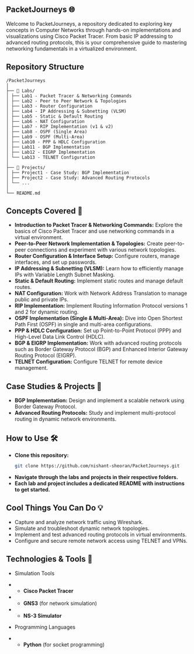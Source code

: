 ## PacketJourneys 🌐

Welcome to PacketJourneys, a repository dedicated to exploring key concepts in Computer Networks through hands-on implementations and visualizations using Cisco Packet Tracer. From basic IP addressing to advanced routing protocols, this is your comprehensive guide to mastering networking fundamentals in a virtualized environment.

## Repository Structure
```
/PacketJourneys
│
├── 📁 Labs/
│ ├── Lab1 - Packet Tracer & Networking Commands
│ ├── Lab2 - Peer to Peer Network & Topologies
│ ├── Lab3 - Router Configuration
│ ├── Lab4 - IP Addressing & Subnetting (VLSM)
│ ├── Lab5 - Static & Default Routing
│ ├── Lab6 - NAT Configuration
│ ├── Lab7 - RIP Implementation (v1 & v2)
│ ├── Lab8 - OSPF (Single Area)
│ ├── Lab9 - OSPF (Multi-Area)
│ ├── Lab10 - PPP & HDLC Configuration
│ ├── Lab11 - BGP Implementation
│ ├── Lab12 - EIGRP Implementation
│ └── Lab13 - TELNET Configuration
│
├── 📁 Projects/
│ ├── Project1 - Case Study: BGP Implementation
│ ├── Project2 - Case Study: Advanced Routing Protocols
│ └── ...
│
└── README.md
```

## Concepts Covered 🔬

- **Introduction to Packet Tracer & Networking Commands:** Explore the basics of Cisco Packet Tracer and use networking commands in a virtual environment.
- **Peer-to-Peer Network Implementation & Topologies:** Create peer-to-peer connections and experiment with various network topologies.
- **Router Configuration & Interface Setup:** Configure routers, manage interfaces, and set up passwords.
- **IP Addressing & Subnetting (VLSM):** Learn how to efficiently manage IPs with Variable Length Subnet Masking.
- **Static & Default Routing:** Implement static routes and manage default routes.
- **NAT Configuration:** Work with Network Address Translation to manage public and private IPs.
- **RIP Implementation:** Implement Routing Information Protocol versions 1 and 2 for dynamic routing.
- **OSPF Implementation (Single & Multi-Area):** Dive into Open Shortest Path First (OSPF) in single and multi-area configurations.
- **PPP & HDLC Configuration:** Set up Point-to-Point Protocol (PPP) and High-Level Data Link Control (HDLC).
- **BGP & EIGRP Implementation:** Work with advanced routing protocols such as Border Gateway Protocol (BGP) and Enhanced Interior Gateway Routing Protocol (EIGRP).
- **TELNET Configuration:** Configure TELNET for remote device management.


## Case Studies & Projects 🚀
- **BGP Implementation:** Design and implement a scalable network using Border Gateway Protocol.
- **Advanced Routing Protocols:** Study and implement multi-protocol routing in dynamic network environments.


## How to Use 🛠
- **Clone this repository:**
   ```bash
   git clone https://github.com/nishant-sheoran/PacketJourneys.git
- **Navigate through the labs and projects in their respective folders.**
- **Each lab and project includes a dedicated README with instructions to get started.**


## Cool Things You Can Do 💡
- Capture and analyze network traffic using Wireshark.
- Simulate and troubleshoot dynamic network topologies.
- Implement and test advanced routing protocols in virtual environments.
- Configure and secure remote network access using TELNET and VPNs.


## Technologies & Tools 🔧
- Simulation Tools
- - **Cisco Packet Tracer**
- - **GNS3** (for network simulation)
- - **NS-3 Simulator**

- Programming Languages
- - **Python** (for socket programming)


